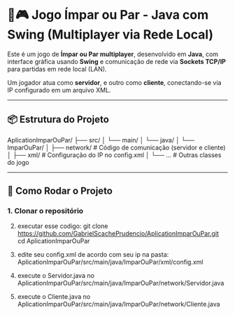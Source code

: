# 🧠🎮 Jogo Ímpar ou Par - Java com Swing (Multiplayer via Rede Local)

Este é um jogo de **Ímpar ou Par multiplayer**, desenvolvido em **Java**, com interface gráfica usando **Swing** e comunicação de rede via **Sockets TCP/IP** para partidas em rede local (LAN).  

Um jogador atua como **servidor**, e outro como **cliente**, conectando-se via IP configurado em um arquivo XML.

---

## 📦 Estrutura do Projeto

AplicationImparOuPar/
├── src/
│ └── main/
│ └── java/
│ └── ImparOuPar/
│ ├── network/ # Código de comunicação (servidor e cliente)
│ ├── xml/ # Configuração do IP no config.xml
│ └── ... # Outras classes do jogo


---

## 🚀 Como Rodar o Projeto

### 1. Clonar o repositório

2. executar esse codigo: git clone https://github.com/GabrielScachePrudencio/AplicationImparOuPar.git
cd AplicationImparOuPar

3. edite seu config.xml de acordo com seu ip na pasta: AplicationImparOuPar/src/main/java/ImparOuPar/xml/config.xml

4. execute o Servidor.java no AplicationImparOuPar/src/main/java/ImparOuPar/network/Servidor.java
 
5. execute o Cliente.java no AplicationImparOuPar/src/main/java/ImparOuPar/network/Cliente.java 
